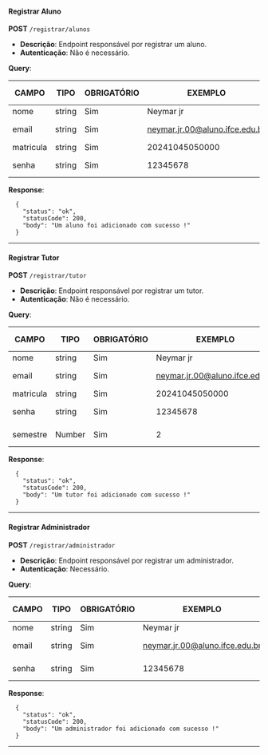#### Registrar Aluno

**POST** `/registrar/alunos`

- **Descrição**: Endpoint responsável por registrar um aluno.
- **Autenticação**: Não é necessário.

**Query**:

| CAMPO        | TIPO   | OBRIGATÓRIO   | EXEMPLO                        | VALORES ACEITOS                |
| ------------ | ------ | ------------- | ------------------------------ | ------------------------------ |
| nome         | string | Sim           | Neymar jr                      |                                |
| email        | string | Sim           | neymar.jr.00@aluno.ifce.edu.br | somente @aluno.ifce.edu.br     |
| matricula    | string | Sim           | 20241045050000                 |                                |
| senha        | string | Sim           | 12345678                       | De 8 até - caracteres          |

**Response**:

```
  {
    "status": "ok",
    "statusCode": 200,
    "body": "Um aluno foi adicionado com sucesso !"
  }

```

---

#### Registrar Tutor

**POST** `/registrar/tutor`

- **Descrição**: Endpoint responsável por registrar um tutor.
- **Autenticação**: Não é necessário.

**Query**:

| CAMPO        | TIPO   | OBRIGATÓRIO   | EXEMPLO                        | VALORES ACEITOS                |
| ------------ | ------ | ------------- | ------------------------------ | ------------------------------ |
| nome         | string | Sim           | Neymar jr                      |                                |
| email        | string | Sim           | neymar.jr.00@aluno.ifce.edu.br | somente @aluno.ifce.edu.br     |
| matricula    | string | Sim           | 20241045050000                 |                                |
| senha        | string | Sim           | 12345678                       | De 8 até - caracteres          |
| semestre     | Number | Sim           | 2                              | Do 1° até - semestre           |

**Response**:

```
  {
    "status": "ok",
    "statusCode": 200,
    "body": "Um tutor foi adicionado com sucesso !"
  }

```

---

#### Registrar Administrador

**POST** `/registrar/administrador`

- **Descrição**: Endpoint responsável por registrar um administrador.
- **Autenticação**: Necessário.

**Query**:

| CAMPO        | TIPO   | OBRIGATÓRIO   | EXEMPLO                        | VALORES ACEITOS                |
| ------------ | ------ | ------------- | ------------------------------ | ------------------------------ |
| nome         | string | Sim           | Neymar jr                      |                                |
| email        | string | Sim           | neymar.jr.00@aluno.ifce.edu.br | somente @ifce.edu.br           |
| senha        | string | Sim           | 12345678                       | De 8 até - caracteres          |

**Response**:

```
  {
    "status": "ok",
    "statusCode": 200,
    "body": "Um administrador foi adicionado com sucesso !"
  }

```

---
